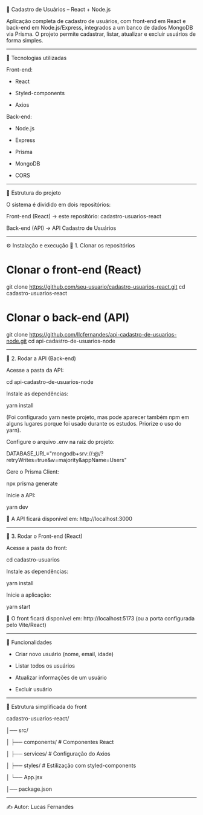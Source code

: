 📌 Cadastro de Usuários – React + Node.js

Aplicação completa de cadastro de usuários, com front-end em React e back-end em Node.js/Express, integrados a um banco de dados MongoDB via Prisma.
O projeto permite cadastrar, listar, atualizar e excluir usuários de forma simples.

---

🚀 Tecnologias utilizadas

Front-end:

- React

- Styled-components

- Axios

Back-end:

- Node.js

- Express

- Prisma

- MongoDB

- CORS

---

📂 Estrutura do projeto

O sistema é dividido em dois repositórios:

Front-end (React) → este repositório: cadastro-usuarios-react

Back-end (API) → API Cadastro de Usuários

---

⚙️ Instalação e execução
🔹 1. Clonar os repositórios
# Clonar o front-end (React)
git clone https://github.com/seu-usuario/cadastro-usuarios-react.git
cd cadastro-usuarios-react

# Clonar o back-end (API)
git clone https://github.com/llcfernandes/api-cadastro-de-usuarios-node.git
cd api-cadastro-de-usuarios-node

---

🔹 2. Rodar a API (Back-end)

Acesse a pasta da API:

cd api-cadastro-de-usuarios-node


Instale as dependências:

yarn install


(Foi configurado yarn neste projeto, mas pode aparecer também npm em alguns lugares porque foi usado durante os estudos. Priorize o uso do yarn).

Configure o arquivo .env na raiz do projeto:

DATABASE_URL="mongodb+srv://<usuario>:<senha>@<cluster>/?retryWrites=true&w=majority&appName=Users"


Gere o Prisma Client:

npx prisma generate


Inicie a API:

yarn dev


🔗 A API ficará disponível em:
http://localhost:3000

---

🔹 3. Rodar o Front-end (React)

Acesse a pasta do front:

cd cadastro-usuarios


Instale as dependências:

yarn install


Inicie a aplicação:

yarn start


🔗 O front ficará disponível em:
http://localhost:5173
 (ou a porta configurada pelo Vite/React)

 ---

🔑 Funcionalidades

- Criar novo usuário (nome, email, idade)

- Listar todos os usuários

- Atualizar informações de um usuário

- Excluir usuário

---

📂 Estrutura simplificada do front

cadastro-usuarios-react/

│── src/

│   ├── components/   # Componentes React

│   ├── services/     # Configuração do Axios

│   ├── styles/       # Estilização com styled-components

│   └── App.jsx

│── package.json

---

✍️ Autor: Lucas Fernandes
